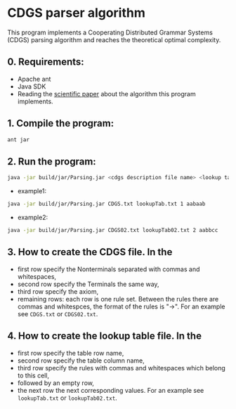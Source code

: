# CDGS parser algorithm

This program implements a Cooperating Distributed Grammar Systems (CDGS) parsing algorithm and reaches the theoretical optimal complexity.

## 0. Requirements:

- Apache ant
- Java SDK
- Reading the [scientific paper](http://www.sztaki.hu/tcs/gsweek04/gsw04-95-112.pdf) about the algorithm this program implements.

## 1. Compile the program:

```Bash
ant jar
```

## 2. Run the program:

```Bash
java -jar build/jar/Parsing.jar <cdgs description file name> <lookup table file name> <k> <input word>
```
- example1:
```Bash
java -jar build/jar/Parsing.jar CDGS.txt lookupTab.txt 1 aabaab
```

- example2:
```Bash
java -jar build/jar/Parsing.jar CDGS02.txt lookupTab02.txt 2 aabbcc
```

## 3. How to create the CDGS file. In the

- first row specify the Nonterminals separated with commas and whitespaces,
- second row specify the Terminals the same way,
- third row specify the axiom,
- remaining rows: each row is one rule set. Between the rules there are commas and whitespces, the format of the rules is "<left side>-><right side>".
For an example see `CDGS.txt` or `CDGS02.txt`.

## 4. How to create the lookup table file. In the

- first row specify the table row name,
- second row specify the table column name,
- third row specify the rules with commas and whitespaces which belong to this cell,
- followed by an empty row,
- the next row the next corresponding values.
For an example see `lookupTab.txt` or `lookupTab02.txt`.
